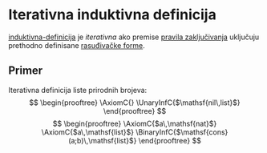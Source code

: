 # Iterativna induktivna definicija

[induktivna-definicija](induktivna-definicija.md) je *iterativna* ako premise [pravila zaključivanja](pravila-zaključivanja.md) uključuju prethodno definisane [rasuđivačke forme](rasuđivanja.md).

## Primer

Iterativna definicija liste prirodnih brojeva:
$$
\begin{prooftree}
\AxiomC{}
\UnaryInfC{$\mathsf{nil\,list}$}
\end{prooftree}
$$
$$
\begin{prooftree}
\AxiomC{$a\,\mathsf{nat}$}
\AxiomC{$a\,\mathsf{list}$}
\BinaryInfC{$\mathsf{cons}(a;b)\,\mathsf{list}$}
\end{prooftree}
$$